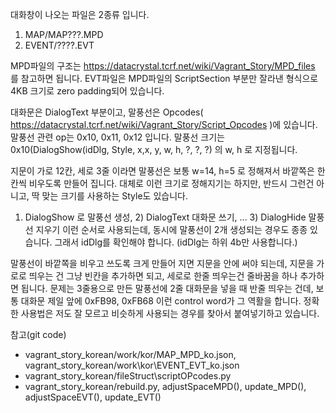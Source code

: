 대화창이 나오는 파일은 2종류 입니다.
1. MAP/MAP???.MPD
2. EVENT/????.EVT

MPD파일의 구조는 https://datacrystal.tcrf.net/wiki/Vagrant_Story/MPD_files 를 참고하면 됩니다.
EVT파일은 MPD파일의 ScriptSection 부분만 잘라낸 형식으로 4KB 크기로 zero padding되어 있습니다.

대화문은 DialogText 부분이고, 말풍선은 Opcodes( https://datacrystal.tcrf.net/wiki/Vagrant_Story/Script_Opcodes )에 있습니다.
말풍선 관련 op는 0x10, 0x11, 0x12 입니다.
말풍선 크기는 0x10(DialogShow(idDlg, Style, x,x, y, w, h, ?, ?, ?) 의 w, h 로 지정됩니다.

지문이 가로 12칸, 세로 3줄 이라면 말풍선은 보통 w=14, h=5 로 정해져서 바깥쪽은 한 칸씩 비우도록 만들어 집니다.
대체로 이런 크기로 정해지기는 하지만, 반드시 그런건 아니고, 딱 맞는 크기를 사용하는 Style도 있습니다. 

1) DialogShow 로 말풍선 생성, 2) DialogText 대화문 쓰기, ... 3) DialogHide 말풍선 지우기 이런 순서로 사용되는데, 동시에 말풍선이 2개 생성되는 경우도 종종 있습니다.
그래서 idDlg를 확인해야 합니다. (idDlg는 하위 4b만 사용합니다.)

말풍선이 바깥쪽을 비우고 쓰도록 크게 만들어 지면 지문을 안에 써야 되는데, 지문을 가로로 띄우는 건 그냥 빈칸을 추가하면 되고, 세로로 한줄 띄우는건 줄바꿈을 하나 추가하면 됩니다.
문제는 3줄용으로 만든 말풍선에 2줄 대화문을 넣을 때 반줄 띄우는 건데, 보통 대화문 제일 앞에 0xFB98, 0xFB68 이런 control word가 그 역활을 합니다. 정확한 사용법은 저도 잘 모르고 비슷하게 사용되는 경우를 찾아서 붙여넣기하고 있습니다.

참고(git code)
- vagrant_story_korean/work/kor/MAP_MPD_ko.json, vagrant_story_korean/work\kor\EVENT_EVT_ko.json
- vagrant_story_korean/fileStruct\scriptOPcodes.py
- vagrant_story_korean/rebuild.py, adjustSpaceMPD(), update_MPD(), adjustSpaceEVT(), update_EVT()

       
